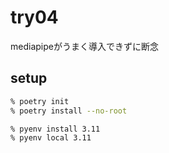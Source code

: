 # try04

mediapipeがうまく導入できずに断念

## setup

```bash
% poetry init
% poetry install --no-root

% pyenv install 3.11
% pyenv local 3.11
```
